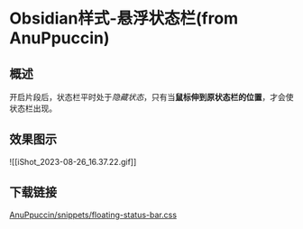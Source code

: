 # Obsidian样式-悬浮状态栏(from AnuPpuccin)

## 概述

开启片段后，状态栏平时处于*隐藏状态*，只有当**鼠标伸到原状态栏的位置**，才会使状态栏出现。

## 效果图示

![[iShot_2023-08-26_16.37.22.gif]]

## 下载链接

[AnuPpuccin/snippets/floating-status-bar.css](https://github.com/AnubisNekhet/AnuPpuccin/blob/main/snippets/floating-status-bar.css)

